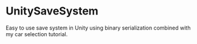 # UnitySaveSystem
Easy to use save system in Unity using binary serialization combined with my car selection tutorial.
